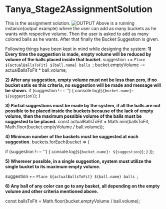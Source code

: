 # Tanya_Stage2AssignmentSolution
This is the assignment solution.
![OUTPUT](https://github.com/Tanya287/Tanya_Stage2AssignmentSolution/assets/106379357/77fb5ba4-ff5e-4b5f-b68c-7e7e3651fd2c)
Above is a running instance(output example) where the user can add as many buckets as he wants with respective volume.
Then the user is asked to add as many colored balls as he wants. 
After that finally the Bucket Suggestion is given.

Following things have been kept in mind while designing the system:
**1) Every time the suggestion is made, empty volume will be reduced by volume of the balls placed
inside that bucket.**
suggestion += `Place ${actualBallsToFit} ${ball.name} balls `;
bucket.emptyVolume -= actualBallsToFit * ball.volume;



**2) After any suggestion, empty volume must not be less than zero, if no bucket satis es this
criteria, no suggestion will be made and message will be shown.**
if (suggestion !== '') {
  console.log(`${bucket.name}: ${suggestion}`);
}


**3) Partial suggestions must be made by the system, if all the balls are not possible to be placed inside
the buckets because of the lack of empty volume, then the maximum possible volume of the balls must
be suggested to be placed.**
const actualBallsToFit = Math.min(ballsToFit, Math.floor(bucket.emptyVolume / ball.volume));


**4) Minimum number of the baskets must be suggested at each suggestion.**
buckets.forEach(bucket => {
  
  if (suggestion !== '') {
    console.log(`${bucket.name}: ${suggestion}`);
  }
});


**5) Wherever possible, in a single suggestion, system must utilize the single bucket to its maximum
empty volume.**

suggestion += `Place ${actualBallsToFit} ${ball.name} balls `;



**6) Any ball of any color can go to any basket, all depending on the empty volume and other criteria
mentioned above.**

const ballsToFit = Math.floor(bucket.emptyVolume / ball.volume);
